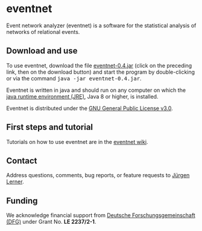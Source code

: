# eventnet
Event network analyzer (eventnet) is a software for the statistical analysis of networks of relational events.

## Download and use
To use eventnet, download the file <a href="eventnet-0.4.jar">eventnet-0.4.jar</a> (click on the preceding link, then on the download button) and start the program by double-clicking or via the command <tt>java -jar eventnet-0.4.jar</tt>.

Eventnet is written in java and should run on any computer on which the <a href="http://www.oracle.com/technetwork/java/javase/downloads/index.html">java runtime environment (JRE)</a>, Java 8 or higher, is installed.

Eventnet is distributed under the [GNU General Public License v3.0](https://github.com/juergenlerner/eventnet/blob/master/LICENSE).

## First steps and tutorial 
Tutorials on how to use eventnet are in the [eventnet wiki](https://github.com/juergenlerner/eventnet/wiki).


## Contact
Address questions, comments, bug reports, or feature requests to [J&uuml;rgen Lerner](https://github.com/juergenlerner).

## Funding
We acknowledge financial support from [Deutsche Forschungsgemeinschaft (DFG)](http://www.dfg.de/en/) under Grant No. **LE 2237/2-1**.
